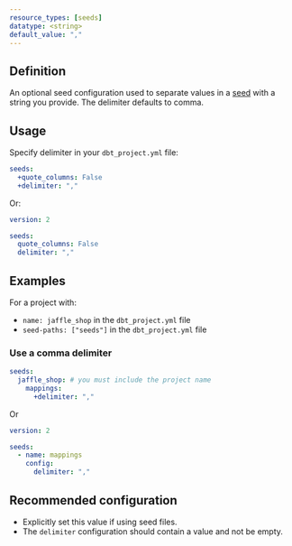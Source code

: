 ```yaml
---
resource_types: [seeds]
datatype: <string>
default_value: ","
---
```


## Definition

An optional seed configuration used to separate values in a [seed](/docs/build/seeds) with a string you provide. The delimiter defaults to comma.


## Usage
Specify delimiter in your `dbt_project.yml` file:

<File name='dbt_project.yml'>

```yml
seeds:
  +quote_columns: False
  +delimiter: ","
```

</File>



Or:

<File name='seeds/properties.yml'>

```yml
version: 2

seeds:
  quote_columns: False
  delimiter: ","
```

</File>

## Examples
For a project with:

* `name: jaffle_shop` in the `dbt_project.yml` file
* `seed-paths: ["seeds"]` in the `dbt_project.yml` file

### Use a comma delimiter
<File name='dbt_project.yml'>

```yml
seeds:
  jaffle_shop: # you must include the project name
    mappings:
      +delimiter: ","
```

</File>

Or

<File name='seeds/properties.yml'>

```yml
version: 2

seeds:
  - name: mappings
    config:
      delimiter: ","
```

</File>

## Recommended configuration

* Explicitly set this value if using seed files.
* The `delimiter` configuration should contain a value and not be empty.
